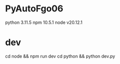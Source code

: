 # PyAutoFgo06

python 3.11.5
npm 10.5.1
node v20.12.1

# dev
cd node && npm run dev
cd python && python dev.py
